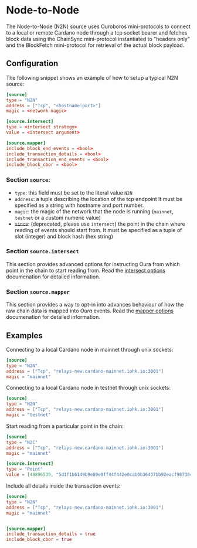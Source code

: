 # Node-to-Node

The Node-to-Node (N2N) source uses Ouroboros mini-protocols to connect to a local or remote Cardano node through a tcp socket bearer and fetches block data using the ChainSync mini-protocol instantiated to "headers only" and the BlockFetch mini-protocol for retrieval of the actual block payload.

## Configuration

The following snippet shows an example of how to setup a typical N2N source:

```toml
[source]
type = "N2N"
address = ["Tcp", "<hostname:port>"]
magic = <network magic>

[source.intersect]
type = <intersect strategy>
value = <intersect argument>

[source.mapper]
include_block_end_events = <bool>
include_transaction_details = <bool>
include_transaction_end_events = <bool>
include_block_cbor = <bool>
```

### Section `source`:

- `type`: this field must be set to the literal value `N2N`
- `address`: a tuple describing the location of the tcp endpoint It must be specified as a string with hostname and port number.
- `magic`: the magic of the network that the node is running (`mainnet`, `testnet` or a custom numeric value)
- ~~`since`~~: (deprecated, please use `intersect`) the point in the chain where reading of events should start from. It must be specified as a tuple of slot (integer) and block hash (hex string)

### Section `source.intersect`

This section provides advanced options for instructing Oura from which point in the chain to start reading from. Read the [intersect options](../advanced/intersect_options.md) documenation for detailed information.

### Section `source.mapper`

This section provides a way to opt-in into advances behaviour of how the raw chain data is mapped into _Oura_ events. Read the [mapper options](../advanced/mapper_options.md) documenation for detailed information.

## Examples

Connecting to a local Cardano node in mainnet through unix sockets:

```toml
[source]
type = "N2N"
address = ["Tcp", "relays-new.cardano-mainnet.iohk.io:3001"]
magic = "mainnet"
```

Connecting to a local Cardano node in testnet through unix sockets:

```toml
[source]
type = "N2N"
address = ["Tcp", "relays-new.cardano-mainnet.iohk.io:3001"]
magic = "testnet"
```

Start reading from a particular point in the chain:

```toml
[source]
type = "N2C"
address = ["Tcp", "relays-new.cardano-mainnet.iohk.io:3001"]
magic = "mainnet"

[source.intersect]
type = "Point"
value = [48896539, "5d1f1b6149b9e80e0ff44f442e0cab0b36437bb92eacf987384be479d4282357"]
```

Include all details inside the transaction events:

```toml
[source]
type = "N2N"
address = ["Tcp", "relays-new.cardano-mainnet.iohk.io:3001"]
magic = "mainnet"


[source.mapper]
include_transaction_details = true
include_block_cbor = true
```

